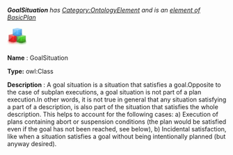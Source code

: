 ___GoalSituation__ 
 has
 [Category:OntologyElement](../../Category/OntologyElement "Category:OntologyElement") 
 and is an
 [element of](../../Property/ElementOf "Property:ElementOf") 
[BasicPlan](../../Submissions/BasicPlan "Submissions:BasicPlan")_




  





[![Class](../public/images/thumb/2/27/Class.gif/45px-Class.gif)](../../Image/Class.gif "Class")


__Name__ 
 : GoalSituation
 



__Type:__ 
 owl:Class
 



__Description__ 
 : A goal situation is a situation that satisfies a goal.Opposite to the case of subplan executions, a goal situation is not part of a plan execution.In other words, it is not true in general that any situation satisfying a part of a description, is also part of the situation that satisfies the whole description. This helps to account for the following cases: a) Execution of plans containing abort or suspension conditions (the plan would be satisfied even if the goal has not been reached, see below), b) Incidental satisfaction, like when a situation satisfies a goal without being intentionally planned (but anyway desired).
